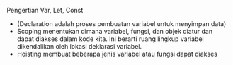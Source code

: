 Pengertian Var, Let, Const

+   (Declaration adalah proses pembuatan variabel untuk menyimpan data)
+   Scoping menentukan dimana variabel, fungsi, dan objek diatur dan dapat diakses dalam kode kita. Ini berarti ruang lingkup variabel dikendalikan oleh lokasi deklarasi variabel.
+   Hoisting membuat beberapa jenis variabel atau fungsi dapat diakses